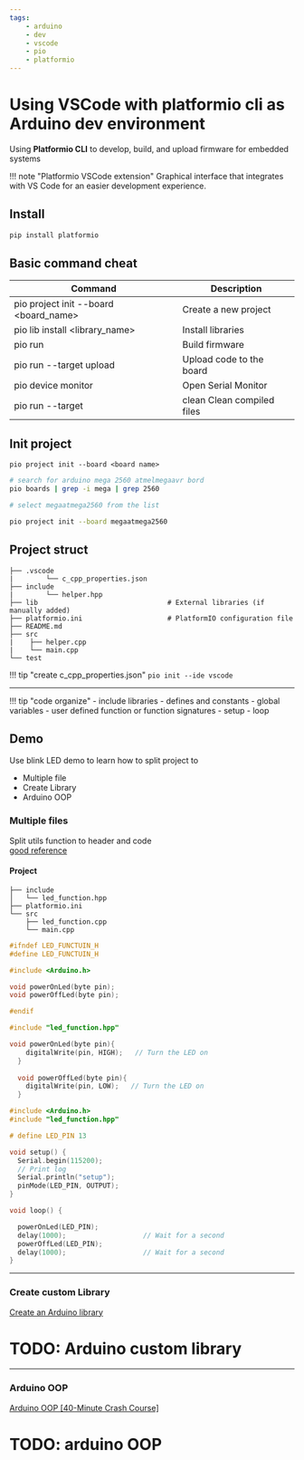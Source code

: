 ```yaml
---
tags:
    - arduino
    - dev
    - vscode
    - pio
    - platformio
---
```


# Using VSCode with platformio cli as Arduino dev environment
Using **Platformio CLI** to develop, build, and upload firmware for embedded systems


!!! note "Platformio VSCode extension"
    Graphical interface that integrates with VS Code for an easier development experience.
     
## Install

```bash
pip install platformio
```

## Basic command cheat 

| Command |	Description |
| ------ | ----------- |
|pio project init --board <board_name>	| Create a new project|
|pio lib install <library_name>	| Install libraries|
|pio run |	Build firmware|
|pio run --target upload |	Upload code to the board|
|pio device monitor	| Open Serial Monitor|
|pio run --target | clean	Clean compiled files|


## Init project

```
pio project init --board <board name>
```

```bash
# search for arduino mega 2560 atmelmegaavr bord
pio boards | grep -i mega | grep 2560

# select megaatmega2560 from the list

pio project init --board megaatmega2560
```

## Project struct

```
├── .vscode
|        └── c_cpp_properties.json
├── include
|        └── helper.hpp
├── lib                                # External libraries (if manually added)
├── platformio.ini                     # PlatformIO configuration file
├── README.md
├── src
|    ├── helper.cpp
|    └── main.cpp
└── test
```

!!! tip "create c_cpp_properties.json"
    ```
    pio init --ide vscode
    ```
     

---

!!! tip "code organize"
    - include libraries
    - defines and constants
    - global variables
    - user defined function or function signatures
    - setup
    - loop
     
## Demo

Use blink LED demo to learn how to split project to

- Multiple file
- Create Library
- Arduino OOP


### Multiple files
Split utils function to header and code  
[good reference](https://youtu.be/BdstuZP6l5E)

#### Project
```
├── include
│   └── led_function.hpp
├── platformio.ini
└── src
    ├── led_function.cpp
    └── main.cpp
```

```cpp title="lef_function.hpp"
#ifndef LED_FUNCTUIN_H
#define LED_FUNCTUIN_H

#include <Arduino.h>

void powerOnLed(byte pin);
void powerOffLed(byte pin);

#endif
```

```cpp title="lef_function.cpp"
#include "led_function.hpp"

void powerOnLed(byte pin){
    digitalWrite(pin, HIGH);   // Turn the LED on
  }
  
  void powerOffLed(byte pin){
    digitalWrite(pin, LOW);   // Turn the LED on
  }
```

```cpp title="main.cpp"
#include <Arduino.h>
#include "led_function.hpp"

# define LED_PIN 13

void setup() {
  Serial.begin(115200);
  // Print log
  Serial.println("setup");
  pinMode(LED_PIN, OUTPUT);
}

void loop() {

  powerOnLed(LED_PIN);
  delay(1000);                   // Wait for a second
  powerOffLed(LED_PIN);
  delay(1000);                   // Wait for a second
}
```

---

### Create custom Library
[Create an Arduino library](https://youtu.be/IiZl3p-ZohM)

# TODO: Arduino custom library

---

### Arduino OOP
[Arduino OOP [40-Minute Crash Course]](https://youtu.be/cUVryWbVkXk)

# TODO: arduino OOP 